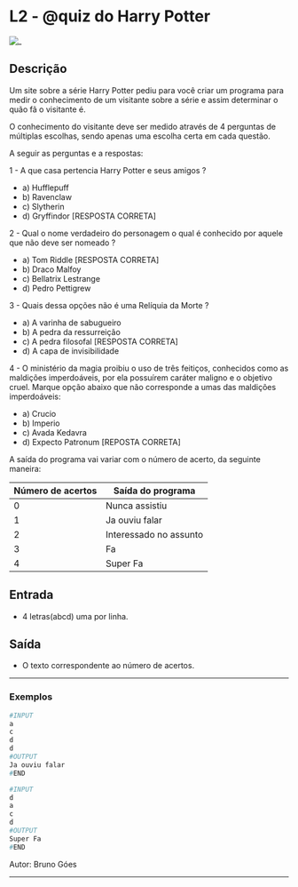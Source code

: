 # L2 - @quiz do Harry Potter

![_](https://raw.githubusercontent.com/qxcodefup/arcade/master/base/quiz/cover.jpg)

## Descrição

Um site sobre a série Harry Potter pediu para você criar um programa para medir o conhecimento de um visitante sobre a série e assim determinar o quão fã o visitante é.

O conhecimento do visitante deve ser medido através de 4 perguntas de múltiplas escolhas, sendo apenas uma escolha certa em cada questão.

A seguir as perguntas e a respostas:

1 - A que casa pertencia Harry Potter e seus amigos ?

- a) Hufflepuff  
- b) Ravenclaw  
- c) Slytherin  
- d) Gryffindor \[RESPOSTA CORRETA\]  

2 - Qual o nome verdadeiro do personagem o qual é conhecido por aquele que não deve ser nomeado ?

- a) Tom Riddle \[RESPOSTA CORRETA\]  
- b) Draco Malfoy  
- c) Bellatrix Lestrange  
- d) Pedro Pettigrew  

3 - Quais dessa opções não é uma Relíquia da Morte ?

- a) A varinha de sabugueiro  
- b) A pedra da ressurreição  
- c) A pedra filosofal \[RESPOSTA CORRETA\]  
- d) A capa de invisibilidade  

4 - O ministério da magia  proibiu o uso de três feitiços, conhecidos como as maldições imperdoáveis, por ela possuírem caráter maligno e o objetivo cruel. Marque opção abaixo que não corresponde a umas das maldições imperdoáveis:

- a) Crucio  
- b) Imperio  
- c) Avada Kedavra  
- d) Expecto Patronum \[REPOSTA CORRETA\]  

A saída do programa vai variar com o número de acerto, da seguinte maneira:

Número de acertos | Saída do programa
------------------|------------------
0               | Nunca assistiu
1             | Ja ouviu falar
2               | Interessado no assunto
3               | Fa
4               | Super Fa

## Entrada

- 4 letras(abcd) uma por linha.

## Saída

- O texto correspondente ao número de acertos.

---

### Exemplos

``` py
#INPUT
a
c
d
d
#OUTPUT
Ja ouviu falar
#END

#INPUT
d
a
c
d
#OUTPUT
Super Fa
#END
```

Autor: Bruno Góes

---
